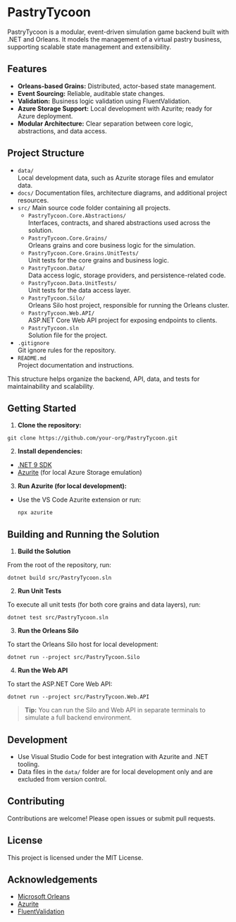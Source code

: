 # PastryTycoon

PastryTycoon is a modular, event-driven simulation game backend built with .NET and Orleans. It models the management of a virtual pastry business, supporting scalable state management and extensibility.

## Features

- **Orleans-based Grains:** Distributed, actor-based state management.
- **Event Sourcing:** Reliable, auditable state changes.
- **Validation:** Business logic validation using FluentValidation.
- **Azure Storage Support:** Local development with Azurite; ready for Azure deployment.
- **Modular Architecture:** Clear separation between core logic, abstractions, and data access.

## Project Structure

- `data/`  
  Local development data, such as Azurite storage files and emulator data.
- `docs/`
  Documentation files, architecture diagrams, and additional project resources.
- `src/`
  Main source code folder containing all projects.
  - `PastryTycoon.Core.Abstractions/`  
  Interfaces, contracts, and shared abstractions used across the solution.
  - `PastryTycoon.Core.Grains/`  
  Orleans grains and core business logic for the simulation.
  - `PastryTycoon.Core.Grains.UnitTests/`  
  Unit tests for the core grains and business logic.
  - `PastryTycoon.Data/`  
  Data access logic, storage providers, and persistence-related code.
  - `PastryTycoon.Data.UnitTests/`  
  Unit tests for the data access layer.
  - `PastryTycoon.Silo/`  
  Orleans Silo host project, responsible for running the Orleans cluster.  
  - `PastryTycoon.Web.API/`  
  ASP.NET Core Web API project for exposing endpoints to clients.
  - `PastryTycoon.sln`  
  Solution file for the project.
- `.gitignore`  
  Git ignore rules for the repository.
- `README.md`  
  Project documentation and instructions.

This structure helps organize the backend, API, data, and tests for maintainability and scalability.

## Getting Started

1. **Clone the repository:**

```
git clone https://github.com/your-org/PastryTycoon.git
```

2. **Install dependencies:**

- [.NET 9 SDK](https://dotnet.microsoft.com/)
- [Azurite](https://marketplace.visualstudio.com/items?itemName=Azurite.azurite) (for local Azure Storage emulation)

3. **Run Azurite (for local development):**
- Use the VS Code Azurite extension or run:
  ```
  npx azurite
  ```

## Building and Running the Solution

1. **Build the Solution**

From the root of the repository, run:
```
dotnet build src/PastryTycoon.sln
```

2. **Run Unit Tests**

To execute all unit tests (for both core grains and data layers), run:
```
dotnet test src/PastryTycoon.sln
```

3. **Run the Orleans Silo**

To start the Orleans Silo host for local development:

```
dotnet run --project src/PastryTycoon.Silo
```

4. **Run the Web API**

To start the ASP.NET Core Web API:
```
dotnet run --project src/PastryTycoon.Web.API
```

> **Tip:** You can run the Silo and Web API in separate terminals to simulate a full backend environment.

## Development

- Use Visual Studio Code for best integration with Azurite and .NET tooling.
- Data files in the `data/` folder are for local development only and are excluded from version control.

## Contributing

Contributions are welcome! Please open issues or submit pull requests.

## License

This project is licensed under the MIT License.

## Acknowledgements

- [Microsoft Orleans](https://dotnet.github.io/orleans/)
- [Azurite](https://github.com/Azure/Azurite)
- [FluentValidation](https://fluentvalidation.net/)